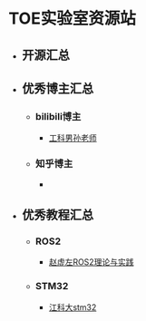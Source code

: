 # TOE实验室资源站
  * ## 开源汇总
  * ## 优秀博主汇总
    * ### bilibili博主
      * [工科男孙老师]()
    * ### 知乎博主
      * 
  * ## 优秀教程汇总
    * ### ROS2
      * [赵虚左ROS2理论与实践](https://www.bilibili.com/video/BV1VB4y137ys/?spm_id_from=333.337.search-card.all.click&vd_source=d4d9b7c77540e26487d91a7ef6940e3a)
    * ### STM32
      * [江科大stm32]()
